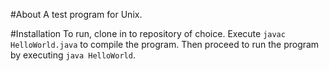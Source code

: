 #About
A test program for Unix.

#Installation
To run, clone in to repository of choice. Execute `javac HelloWorld.java` to compile the program.
Then proceed to run the program by executing `java HelloWorld`.